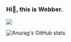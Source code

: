 ### Hi👋, this is Webber.

![](https://komarev.com/ghpvc/?username=Webber29&color=4169E1&style=plastic)



![Anurag's GitHub stats](https://github-readme-stats.vercel.app/api?username=Webber29&theme=transparent&show_icons=true&hide=prs,issues)
<!--
**Webber29/Webber29** is a ✨ _special_ ✨ repository because its `README.md` (this file) appears on your GitHub profile.

Here are some ideas to get you started:

- 🔭 I’m currently working on ...
- 🌱 I’m currently learning ...
- 👯 I’m looking to collaborate on ...
- 🤔 I’m looking for help with ...
- 💬 Ask me about ...
- 📫 How to reach me: ...
- 😄 Pronouns: ...
- ⚡ Fun fact: ...
-->
